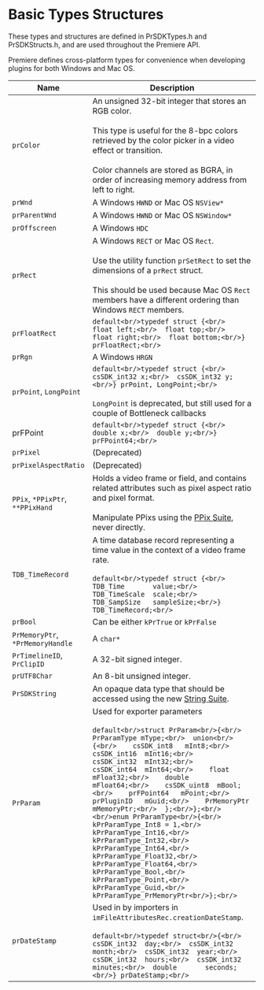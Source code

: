 # Basic Types Structures

These types and structures are defined in PrSDKTypes.h and PrSDKStructs.h, and are used throughout the Premiere API.

Premiere defines cross-platform types for convenience when developing plugins for both Windows and Mac OS.

|               Name               |                                                                                                                                                                                                                                                                                                                                                                                Description                                                                                                                                                                                                                                                                                                                                                                                 |
| -------------------------------- | -------------------------------------------------------------------------------------------------------------------------------------------------------------------------------------------------------------------------------------------------------------------------------------------------------------------------------------------------------------------------------------------------------------------------------------------------------------------------------------------------------------------------------------------------------------------------------------------------------------------------------------------------------------------------------------------------------------------------------------------------------------------------- |
| `prColor`                        | An unsigned 32-bit integer that stores an RGB color.<br/><br/>This type is useful for the 8-bpc colors retrieved by the color picker in a video effect or transition.<br/><br/>Color channels are stored as BGRA, in order of increasing memory address from left to right.                                                                                                                                                                                                                                                                                                                                                                                                                                                                                                |
| `prWnd`                          | A Windows `HWND` or Mac OS `NSView*`                                                                                                                                                                                                                                                                                                                                                                                                                                                                                                                                                                                                                                                                                                                                       |
| `prParentWnd`                    | A Windows `HWND` or Mac OS `NSWindow*`                                                                                                                                                                                                                                                                                                                                                                                                                                                                                                                                                                                                                                                                                                                                     |
| `prOffscreen`                    | A Windows `HDC`                                                                                                                                                                                                                                                                                                                                                                                                                                                                                                                                                                                                                                                                                                                                                            |
| `prRect`                         | A Windows `RECT` or Mac OS `Rect`.<br/><br/>Use the utility function `prSetRect` to set the dimensions of a `prRect` struct.<br/><br/>This should be used because Mac OS `Rect` members have a different ordering than Windows `RECT` members.                                                                                                                                                                                                                                                                                                                                                                                                                                                                                                                             |
| `prFloatRect`                    | ```default<br/>typedef struct {<br/>  float left;<br/>  float top;<br/>  float right;<br/>  float bottom;<br/>} prFloatRect;<br/>```                                                                                                                                                                                                                                                                                                                                                                                                                                                                                                                                                                                                                                       |
| `prRgn`                          | A Windows `HRGN`                                                                                                                                                                                                                                                                                                                                                                                                                                                                                                                                                                                                                                                                                                                                                           |
| `prPoint`, `LongPoint`           | ```default<br/>typedef struct {<br/>  csSDK_int32 x;<br/>  csSDK_int32 y;<br/>} prPoint, LongPoint;<br/>```<br/><br/>`LongPoint` is deprecated, but still used for a couple of Bottleneck callbacks                                                                                                                                                                                                                                                                                                                                                                                                                                                                                                                                                                        |
| prFPoint                         | ```default<br/>typedef struct {<br/>  double x;<br/>  double y;<br/>} prFPoint64;<br/>```                                                                                                                                                                                                                                                                                                                                                                                                                                                                                                                                                                                                                                                                                  |
| `prPixel`                        | (Deprecated)                                                                                                                                                                                                                                                                                                                                                                                                                                                                                                                                                                                                                                                                                                                                                               |
| `prPixelAspectRatio`             | (Deprecated)                                                                                                                                                                                                                                                                                                                                                                                                                                                                                                                                                                                                                                                                                                                                                               |
| `PPix`, `*PPixPtr`, `**PPixHand` | Holds a video frame or field, and contains related attributes such as pixel aspect ratio and pixel format.<br/><br/>Manipulate PPixs using the [PPix Suite](sweetpea-suites.md#ppix-suite), never directly.                                                                                                                                                                                                                                                                                                                                                                                                                                                                                                                                                                |
| `TDB_TimeRecord`                 | A time database record representing a time value in the context of a video frame rate.<br/><br/>```default<br/>typedef struct {<br/>  TDB_Time       value;<br/>  TDB_TimeScale  scale;<br/>  TDB_SampSize   sampleSize;<br/>} TDB_TimeRecord;<br/>```                                                                                                                                                                                                                                                                                                                                                                                                                                                                                                                     |
| `prBool`                         | Can be either `kPrTrue` or `kPrFalse`                                                                                                                                                                                                                                                                                                                                                                                                                                                                                                                                                                                                                                                                                                                                      |
| `PrMemoryPtr`, `*PrMemoryHandle` | A `char*`                                                                                                                                                                                                                                                                                                                                                                                                                                                                                                                                                                                                                                                                                                                                                                  |
| `PrTimelineID`, `PrClipID`       | A 32-bit signed integer.                                                                                                                                                                                                                                                                                                                                                                                                                                                                                                                                                                                                                                                                                                                                                   |
| `prUTF8Char`                     | An 8-bit unsigned integer.                                                                                                                                                                                                                                                                                                                                                                                                                                                                                                                                                                                                                                                                                                                                                 |
| `PrSDKString`                    | An opaque data type that should be accessed using the new [String Suite](sweetpea-suites.md#string-suite).                                                                                                                                                                                                                                                                                                                                                                                                                                                                                                                                                                                                                                                                 |
| `PrParam`                        | Used for exporter parameters<br/><br/>```default<br/>struct PrParam<br/>{<br/>  PrParamType mType;<br/>  union<br/>  {<br/>    csSDK_int8   mInt8;<br/>    csSDK_int16  mInt16;<br/>    csSDK_int32  mInt32;<br/>    csSDK_int64  mInt64;<br/>    float        mFloat32;<br/>    double       mFloat64;<br/>    csSDK_uint8  mBool;<br/>    prFPoint64   mPoint;<br/>    prPluginID   mGuid;<br/>    PrMemoryPtr  mMemoryPtr;<br/>  };<br/>};<br/><br/>enum PrParamType<br/>{<br/>  kPrParamType_Int8 = 1,<br/>  kPrParamType_Int16,<br/>  kPrParamType_Int32,<br/>  kPrParamType_Int64,<br/>  kPrParamType_Float32,<br/>  kPrParamType_Float64,<br/>  kPrParamType_Bool,<br/>  kPrParamType_Point,<br/>  kPrParamType_Guid,<br/>  kPrParamType_PrMemoryPtr<br/>};<br/>``` |
| `prDateStamp`                    | Used in by importers in `imFileAttributesRec.creationDateStamp`.<br/><br/>```default<br/>typedef struct<br/>{<br/>  csSDK_int32  day;<br/>  csSDK_int32  month;<br/>  csSDK_int32  year;<br/>  csSDK_int32  hours;<br/>  csSDK_int32  minutes;<br/>  double       seconds;<br/>} prDateStamp;<br/>```                                                                                                                                                                                                                                                                                                                                                                                                                                                                      |

